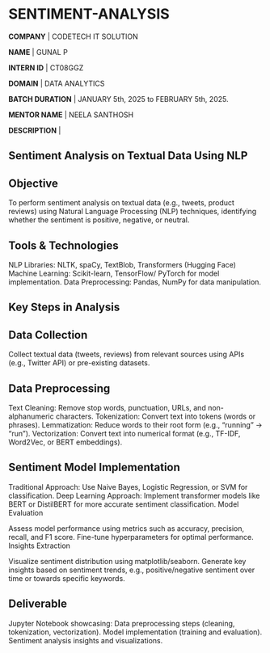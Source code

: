 # SENTIMENT-ANALYSIS

**COMPANY** | CODETECH IT SOLUTION

**NAME** | GUNAL P

**INTERN ID** | CT08GGZ

**DOMAIN** | DATA ANALYTICS

**BATCH DURATION** | JANUARY 5th, 2025 to FEBRUARY 5th, 2025.

**MENTOR NAME** | NEELA SANTHOSH

**DESCRIPTION** |


## Sentiment Analysis on Textual Data Using NLP
## Objective
To perform sentiment analysis on textual data (e.g., tweets, product reviews) using Natural Language Processing (NLP) techniques, identifying whether the sentiment is positive, negative, or neutral.

## Tools & Technologies
NLP Libraries: NLTK, spaCy, TextBlob, Transformers (Hugging Face)
Machine Learning: Scikit-learn, TensorFlow/ PyTorch for model implementation.
Data Preprocessing: Pandas, NumPy for data manipulation.
## Key Steps in Analysis
## Data Collection

Collect textual data (tweets, reviews) from relevant sources using APIs (e.g., Twitter API) or pre-existing datasets.
## Data Preprocessing

Text Cleaning: Remove stop words, punctuation, URLs, and non-alphanumeric characters.
Tokenization: Convert text into tokens (words or phrases).
Lemmatization: Reduce words to their root form (e.g., “running” -> “run”).
Vectorization: Convert text into numerical format (e.g., TF-IDF, Word2Vec, or BERT embeddings).
## Sentiment Model Implementation

Traditional Approach: Use Naive Bayes, Logistic Regression, or SVM for classification.
Deep Learning Approach: Implement transformer models like BERT or DistilBERT for more accurate sentiment classification.
Model Evaluation

Assess model performance using metrics such as accuracy, precision, recall, and F1 score.
Fine-tune hyperparameters for optimal performance.
Insights Extraction

Visualize sentiment distribution using matplotlib/seaborn.
Generate key insights based on sentiment trends, e.g., positive/negative sentiment over time or towards specific keywords.
## Deliverable
Jupyter Notebook showcasing:
Data preprocessing steps (cleaning, tokenization, vectorization).
Model implementation (training and evaluation).
Sentiment analysis insights and visualizations.
